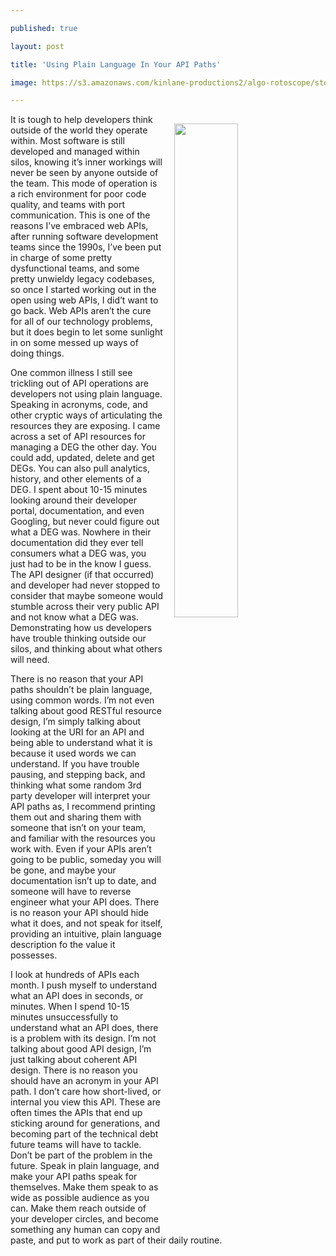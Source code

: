 ---
published: true
layout: post
title: 'Using Plain Language In Your API Paths'
image: https://s3.amazonaws.com/kinlane-productions2/algo-rotoscope/stories-new/power_colorful_blocks.jpg
---

<p><img src="https://s3.amazonaws.com/kinlane-productions2/algo-rotoscope/stories-new/power_colorful_blocks.jpg" width="45%" align="right" style="padding: 15px;" />
<p>It is tough to help developers think outside of the world they operate within. Most software is still developed and managed within silos, knowing it’s inner workings will never be seen by anyone outside of the team. This mode of operation is a rich environment for poor code quality, and teams with port communication. This is one of the reasons I’ve embraced web APIs, after running software development teams since the 1990s, I’ve been put in charge of some pretty dysfunctional teams, and some pretty unwieldy legacy codebases, so once I started working out in the open using web APIs, I did’t want to go back. Web APIs aren’t the cure for all of our technology problems, but it does begin to let some sunlight in on some messed up ways of doing things.

<p>One common illness I still see trickling out of API operations are developers not using plain language. Speaking in acronyms, code, and other cryptic ways of articulating the resources they are exposing. I came across a set of API resources for managing a DEG the other day. You could  add, updated, delete and get DEGs. You can also pull analytics, history, and other elements of a DEG. I spent about 10-15 minutes looking around their developer portal, documentation, and even Googling, but never could figure out what a DEG was. Nowhere in their documentation did they ever tell consumers what a DEG was, you just had to be in the know I guess. The API designer (if that occurred) and developer had never stopped to consider that maybe someone would stumble across their very public API and not know what a DEG was. Demonstrating how us developers have trouble thinking outside our silos, and thinking about what others will need.

<p>There is no reason that your API paths shouldn’t be plain language, using common words. I’m not even talking about good RESTful resource design, I’m simply talking about looking at the URI for an API and being able to understand what it is because it used words we can understand. If you have trouble pausing, and stepping back, and thinking what some random 3rd party developer will interpret your API paths as, I recommend printing them out and sharing them with someone that isn’t on your team, and familiar with the resources you work with. Even if your APIs aren’t going to be public, someday you will be gone, and maybe your documentation isn’t up to date, and someone will have to reverse engineer what your API does. There is no reason your API should hide what it does, and not speak for itself, providing an intuitive, plain language description fo the value it possesses.

<p>I look at hundreds of APIs each month. I push myself to understand what an API does in seconds, or minutes. When I spend 10-15 minutes unsuccessfully to understand what an API does, there is a problem with its design. I’m not talking about good API design, I’m just talking about coherent API design. There is no reason you should have an acronym in your API path. I don’t care how short-lived, or internal you view this API. These are often times the APIs that end up sticking around for generations, and becoming part of the technical debt future teams will have to tackle. Don’t be part of the problem in the future. Speak in plain language, and make your API paths speak for themselves. Make them speak to as wide as possible audience as you can. Make them reach outside of your developer circles, and become something any human can copy and paste, and put to work as part of their daily routine.


